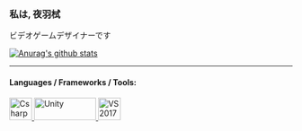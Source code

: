 ### 私は, 夜羽栻
ビデオゲームデザイナーです

[![Anurag's github stats](https://github-readme-stats.vercel.app/api?username=Exterior404&show_icons=true&theme=buefy&hide=issues,contribs)](https://www.plurk.com/Exterior404)

<hr>

#### Languages / Frameworks / Tools:
<a href="https://docs.microsoft.com/zh-tw/dotnet/csharp/" target="_blank"> 
<img src="https://upload.wikimedia.org/wikipedia/commons/4/4f/Csharp_Logo.png" alt="Csharp" width="40" height="40"/> 
</a>
<a href="https://unity.com" target="_blank"> 
<img src="https://upload.wikimedia.org/wikipedia/commons/1/19/Unity_Technologies_logo.svg" alt="Unity" width="110" height="40"/> 
</a>
<a href="https://visualstudio.microsoft.com/zh-hant/" target="_blank"> 
<img src="https://upload.wikimedia.org/wikipedia/commons/c/cd/Visual_Studio_2017_Logo.svg" alt="VS2017" width="40" height="40"/> 
</a>

<!--
[![Readme Card](https://github-readme-stats.vercel.app/api/pin/?username=Exterior404&theme=buefy&repo=Kokoro)](https://github.com/Exterior404/Kokoro)

[![Top Langs](https://github-readme-stats.vercel.app/api/top-langs/?username=Exterior404&layout=compact&theme=buefy)](https://github.com/anuraghazra/github-readme-stats)
-->
